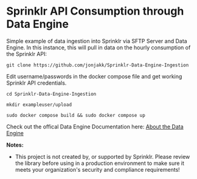 # Sprinklr API Consumption through Data Engine 
Simple example of data ingestion into Sprinklr via SFTP Server and Data Engine. In this instance, this will pull in data on the hourly consumption of the Sprinklr API:

```
git clone https://github.com/jonjakk/Sprinklr-Data-Engine-Ingestion
```
Edit username/passwords in the docker compose file and get working Sprinklr API credentials.
```
cd Sprinklr-Data-Engine-Ingestion
```
```
mkdir exampleuser/upload
```
```
sudo docker compose build && sudo docker compose up
```


Check out the offical Data Engine Documentation here: [‎About the Data Engine ](https://www.sprinklr.com/help/articles/data-flow/about-the-data-engine/63f84bfc9b334f7283b4dc8d)


**Notes:**

-   This project is not created by, or supported by Sprinklr. Please review the library before using in a production environment to make sure it meets your organization's security and compliance requirements!
